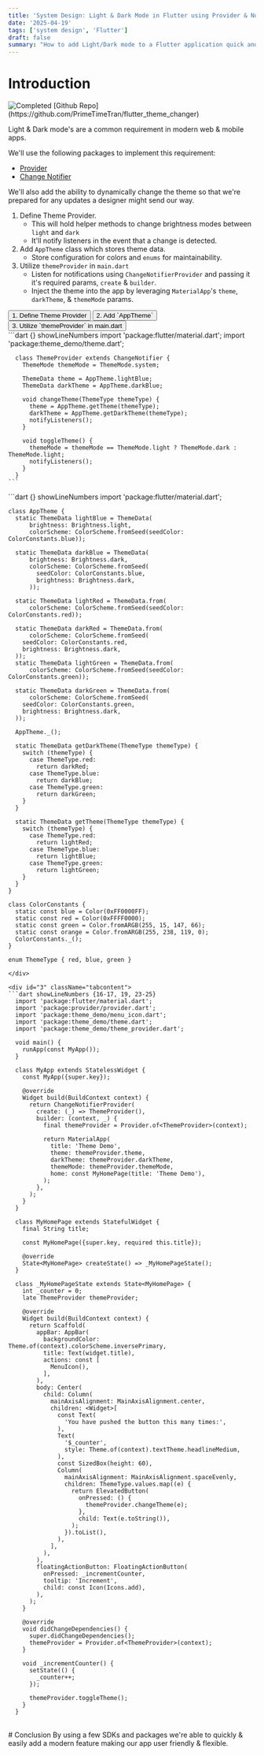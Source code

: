 ```yaml
---
title: 'System Design: Light & Dark Mode in Flutter using Provider & Notify Listeners'
date: '2025-04-19'
tags: ['system design', 'Flutter']
draft: false
summary: "How to add Light/Dark mode to a Flutter application quick and easy using Flutter's built in Provider & Notification modules."
---
```


# Introduction

<img src="/static/gifs/flutter-theme.gif" alt="Completed" />
[Github Repo](https://github.com/PrimeTimeTran/flutter_theme_changer)

Light & Dark mode's are a common requirement in modern web & mobile apps.

We'll use the following packages to implement this requirement:

- [Provider](https://pub.dev/packages/provider)
- [Change Notifier](https://docs.flutter.dev/data-and-backend/state-mgmt/simple#changenotifier)

We'll also add the ability to dynamically change the theme so that we're prepared for any updates a designer might send our way.

1. Define Theme Provider.
   - This will hold helper methods to change brightness modes between `light` and `dark`
   - It'll notify listeners in the event that a change is detected.
2. Add `AppTheme` class which stores theme data.
   - Store configuration for colors and `enums` for maintainability.
3. Utilize `themeProvider` in `main.dart`
   - Listen for notifications using `ChangeNotifierProvider` and passing it it's required params, `create` & `builder`.
   - Inject the theme into the app by leveraging `MaterialApp`'s `theme`, `darkTheme`, & `themeMode` params.

<div className="tab-group">
  <div className="tab">
    <button id="1" className="tablinks">1. Define Theme Provider</button>
    <button id="2" className="tablinks">2. Add `AppTheme`</button>
    <button id="3" className="tablinks">3. Utilize `themeProvider` in main.dart</button>
  </div>
  <div id="1" className="tabcontent">
    ```dart {} showLineNumbers
      import 'package:flutter/material.dart';
      import 'package:theme_demo/theme.dart';

      class ThemeProvider extends ChangeNotifier {
        ThemeMode themeMode = ThemeMode.system;

        ThemeData theme = AppTheme.lightBlue;
        ThemeData darkTheme = AppTheme.darkBlue;

        void changeTheme(ThemeType themeType) {
          theme = AppTheme.getTheme(themeType);
          darkTheme = AppTheme.getDarkTheme(themeType);
          notifyListeners();
        }

        void toggleTheme() {
          themeMode = themeMode == ThemeMode.light ? ThemeMode.dark : ThemeMode.light;
          notifyListeners();
        }
      }
    ```

  </div>
  <div id="2" className="tabcontent">
  ```dart {} showLineNumbers
    import 'package:flutter/material.dart';

    class AppTheme {
      static ThemeData lightBlue = ThemeData(
          brightness: Brightness.light,
          colorScheme: ColorScheme.fromSeed(seedColor: ColorConstants.blue));

      static ThemeData darkBlue = ThemeData(
          brightness: Brightness.dark,
          colorScheme: ColorScheme.fromSeed(
            seedColor: ColorConstants.blue,
            brightness: Brightness.dark,
          ));

      static ThemeData lightRed = ThemeData.from(
          colorScheme: ColorScheme.fromSeed(seedColor: ColorConstants.red));

      static ThemeData darkRed = ThemeData.from(
          colorScheme: ColorScheme.fromSeed(
        seedColor: ColorConstants.red,
        brightness: Brightness.dark,
      ));
      static ThemeData lightGreen = ThemeData.from(
          colorScheme: ColorScheme.fromSeed(seedColor: ColorConstants.green));

      static ThemeData darkGreen = ThemeData.from(
          colorScheme: ColorScheme.fromSeed(
        seedColor: ColorConstants.green,
        brightness: Brightness.dark,
      ));

      AppTheme._();

      static ThemeData getDarkTheme(ThemeType themeType) {
        switch (themeType) {
          case ThemeType.red:
            return darkRed;
          case ThemeType.blue:
            return darkBlue;
          case ThemeType.green:
            return darkGreen;
        }
      }

      static ThemeData getTheme(ThemeType themeType) {
        switch (themeType) {
          case ThemeType.red:
            return lightRed;
          case ThemeType.blue:
            return lightBlue;
          case ThemeType.green:
            return lightGreen;
        }
      }
    }

    class ColorConstants {
      static const blue = Color(0xFF0000FF);
      static const red = Color(0xFFFF0000);
      static const green = Color.fromARGB(255, 15, 147, 66);
      static const orange = Color.fromARGB(255, 238, 119, 0);
      ColorConstants._();
    }

    enum ThemeType { red, blue, green }

````
</div>

<div id="3" className="tabcontent">
```dart showLineNumbers {16-17, 19, 23-25}
  import 'package:flutter/material.dart';
  import 'package:provider/provider.dart';
  import 'package:theme_demo/menu_icon.dart';
  import 'package:theme_demo/theme.dart';
  import 'package:theme_demo/theme_provider.dart';

  void main() {
    runApp(const MyApp());
  }

  class MyApp extends StatelessWidget {
    const MyApp({super.key});

    @override
    Widget build(BuildContext context) {
      return ChangeNotifierProvider(
        create: (_) => ThemeProvider(),
        builder: (context, _) {
          final themeProvider = Provider.of<ThemeProvider>(context);

          return MaterialApp(
            title: 'Theme Demo',
            theme: themeProvider.theme,
            darkTheme: themeProvider.darkTheme,
            themeMode: themeProvider.themeMode,
            home: const MyHomePage(title: 'Theme Demo'),
          );
        },
      );
    }
  }

  class MyHomePage extends StatefulWidget {
    final String title;

    const MyHomePage({super.key, required this.title});

    @override
    State<MyHomePage> createState() => _MyHomePageState();
  }

  class _MyHomePageState extends State<MyHomePage> {
    int _counter = 0;
    late ThemeProvider themeProvider;

    @override
    Widget build(BuildContext context) {
      return Scaffold(
        appBar: AppBar(
          backgroundColor: Theme.of(context).colorScheme.inversePrimary,
          title: Text(widget.title),
          actions: const [
            MenuIcon(),
          ],
        ),
        body: Center(
          child: Column(
            mainAxisAlignment: MainAxisAlignment.center,
            children: <Widget>[
              const Text(
                'You have pushed the button this many times:',
              ),
              Text(
                '$_counter',
                style: Theme.of(context).textTheme.headlineMedium,
              ),
              const SizedBox(height: 60),
              Column(
                mainAxisAlignment: MainAxisAlignment.spaceEvenly,
                children: ThemeType.values.map((e) {
                  return ElevatedButton(
                    onPressed: () {
                      themeProvider.changeTheme(e);
                    },
                    child: Text(e.toString()),
                  );
                }).toList(),
              ),
            ],
          ),
        ),
        floatingActionButton: FloatingActionButton(
          onPressed: _incrementCounter,
          tooltip: 'Increment',
          child: const Icon(Icons.add),
        ),
      );
    }

    @override
    void didChangeDependencies() {
      super.didChangeDependencies();
      themeProvider = Provider.of<ThemeProvider>(context);
    }

    void _incrementCounter() {
      setState(() {
        _counter++;
      });

      themeProvider.toggleTheme();
    }
  }
````

  </div>
</div>

<br />
# Conclusion
By using a few SDKs and packages we're able to quickly & easily add a modern feature making our app user friendly & flexible.
